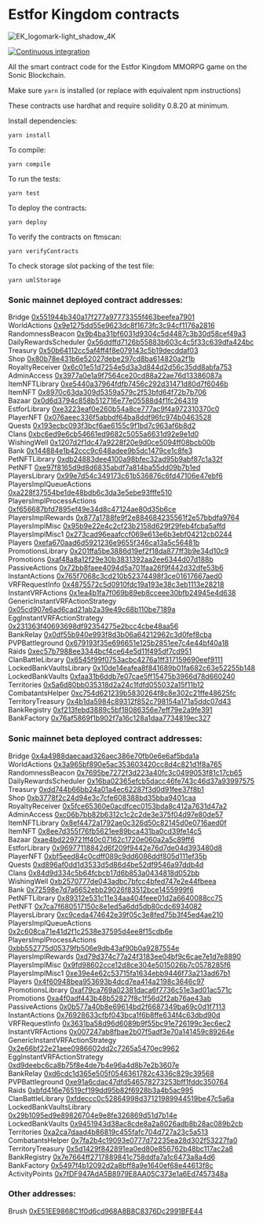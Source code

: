 # Estfor Kingdom contracts

![EK_logomark-light_shadow_4K](https://github.com/user-attachments/assets/053d8e67-7e83-41ba-98cd-88d0b4bc3908)

[![Continuous integration](https://github.com/PaintSwap/estfor-contracts/actions/workflows/ci.yml/badge.svg)](https://github.com/PaintSwap/estfor-contracts/actions/workflows/ci.yml)

All the smart contract code for the Estfor Kingdom MMORPG game on the Sonic Blockchain.

Make sure `yarn` is installed (or replace with equivalent npm instructions)

These contracts use hardhat and require solidity 0.8.20 at minimum.

Install dependencies:

```shell
yarn install
```

To compile:

```shell
yarn compile
```

To run the tests:

```shell
yarn test
```

To deploy the contracts:

```shell
yarn deploy
```

To verify the contracts on ftmscan:

```shell
yarn verifyContracts
```

To check storage slot packing of the test file:

```shell
yarn umlStorage
```

### Sonic mainnet deployed contract addresses:

Bridge [0x551944b340a17f277a97773355f463beefea7901](https://ftmscan.com/address/0x551944b340a17f277a97773355f463beefea7901)  
WorldActions [0x9e1275dd55e9623dc8f1673fc3c94cf1176a2816](https://ftmscan.com/address/0x9e1275dd55e9623dc8f1673fc3c94cf1176a2816)  
RandomnessBeacon [0x9b4ba31bf6031d9304c5d4487c3b30d58cef49a3](https://ftmscan.com/address/0x9b4ba31bf6031d9304c5d4487c3b30d58cef49a3)  
DailyRewardsScheduler [0x56ddffd7126b55883b603c4c5f33c639dfa424bc](https://ftmscan.com/address/0x56ddffd7126b55883b603c4c5f33c639dfa424bc)  
Treasury [0x50b64112cc5af4ff4f8e079143c5b19decddaf03](https://ftmscan.com/address/0x50b64112cc5af4ff4f8e079143c5b19decddaf03)  
Shop [0x80b78e431b6e52027debe297cd8ba614820a2f1b](https://ftmscan.com/address/0x80b78e431b6e52027debe297cd8ba614820a2f1b)  
RoyaltyReceiver [0x6c01e51d7254e5d3a3d844d2d56c35dd8abfa753](https://ftmscan.com/address/0x6c01e51d7254e5d3a3d844d2d56c35dd8abfa753)  
AdminAccess [0x3977a0e1a9f7564ce20cd88a22ae76d13386087a](https://ftmscan.com/address/0x3977a0e1a9f7564ce20cd88a22ae76d13386087a)  
ItemNFTLibrary [0xe5440a37964fdfb7456c292d31471d80d7f6046b](https://ftmscan.com/address/0xe5440a37964fdfb7456c292d31471d80d7f6046b)  
ItemNFT [0x8970c63da309d5359a579c2f53bfd64f72b7b706](https://ftmscan.com/address/0x8970c63da309d5359a579c2f53bfd64f72b7b706)  
Bazaar [0x0d6d3794c858b512716e77e05588d4f1fc264319](https://ftmscan.com/address/0x0d6d3794c858b512716e77e05588d4f1fc264319)  
EstforLibrary [0xe3223eaf0e260b54a8ce777ac9f4a972310370c0](https://ftmscan.com/address/0xe3223eaf0e260b54a8ce777ac9f4a972310370c0)  
PlayerNFT [0x076aeec336f5abbdf64ba8ddf96fc974b0463528](https://ftmscan.com/address/0x076aeec336f5abbdf64ba8ddf96fc974b0463528)  
Quests [0x193ecbc093f3bcf6ae6155c9f1bd7c963af6b8d2](https://ftmscan.com/address/0x193ecbc093f3bcf6ae6155c9f1bd7c963af6b8d2)  
Clans [0xbc6ed9e6cb54661ed9682c5055a6631d92e9e1d0](https://ftmscan.com/address/0xbc6ed9e6cb54661ed9682c5055a6631d92e9e1d0)  
WishingWell [0x1207d2f1dc47a9228f20e9d0ce5094ff08bcb00b](https://ftmscan.com/address/0x1207d2f1dc47a9228f20e9d0ce5094ff08bcb00b)  
Bank [0x144884e1b42ccc9c648adee9b5dc1479ce1c8fe3](https://ftmscan.com/address/0x144884e1b42ccc9c648adee9b5dc1479ce1c8fe3)  
PetNFTLibrary [0xdb24883dee4100a98bfec32ad95b9abf87c1a32f](https://ftmscan.com/address/0xdb24883dee4100a98bfec32ad95b9abf87c1a32f)  
PetNFT [0xe97f8165d9d8d6835abdf7a814ba55dd09b7b1ed](https://ftmscan.com/address/0xe97f8165d9d8d6835abdf7a814ba55dd09b7b1ed)  
PlayersLibrary [0x99e7d54c349173c61b536876c6fd47106e47ebf6](https://ftmscan.com/address/0x99e7d54c349173c61b536876c6fd47106e47ebf6)  
PlayersImplQueueActions [0xa228f37554be1de48bdb6c3da3e5ebe93fffe510](https://ftmscan.com/address/0xa228f37554be1de48bdb6c3da3e5ebe93fffe510)  
PlayersImplProcessActions [0xf656687bfd7895ef49e34d8c47124ae80d35b6ce](https://ftmscan.com/address/0xf656687bfd7895ef49e34d8c47124ae80d35b6ce)  
PlayersImplRewards [0x877a1788fe9f2e884684235561f2e57bbdfa9764](https://ftmscan.com/address/0x877a1788fe9f2e884684235561f2e57bbdfa9764)  
PlayersImplMisc [0x95b9e22e4c2cf23b2158d629f29feb4fcba5affd](https://ftmscan.com/address/0x95b9e22e4c2cf23b2158d629f29feb4fcba5affd)  
PlayersImplMisc1 [0x273cad96eaafccf069e613e6b3ebf04212cb0244](https://ftmscan.com/address/0x273cad96eaafccf069e613e6b3ebf04212cb0244)  
Players [0xefa670aad6d5921236e9655f346ca13a5c56481b](https://ftmscan.com/address/0xefa670aad6d5921236e9655f346ca13a5c56481b)  
PromotionsLibrary [0x201ffa5be3886d19ef2f18da877ff3b9e34d10c9](https://ftmscan.com/address/0x201ffa5be3886d19ef2f18da877ff3b9e34d10c9)  
Promotions [0xaf48a8a12f29e30b3831392aa2ee6344d07d188b](https://ftmscan.com/address/0xaf48a8a12f29e30b3831392aa2ee6344d07d188b)  
PassiveActions [0x72bb8faee4094d5a701faa26f9f442d32dfe53b6](https://ftmscan.com/address/0x72bb8faee4094d5a701faa26f9f442d32dfe53b6)  
InstantActions [0x765f7068c3cd210b52374498f3ce01617667aed0](https://ftmscan.com/address/0x765f7068c3cd210b52374498f3ce01617667aed0)  
VRFRequestInfo [0x4875572c5d0910fdc19a193e38c3eb1113e28218](https://ftmscan.com/address/0x4875572c5d0910fdc19a193e38c3eb1113e28218)  
InstantVRFActions [0x1ea4b1fa7f069b89eb8cceee30bfb24945e4d638](https://ftmscan.com/address/0x1ea4b1fa7f069b89eb8cceee30bfb24945e4d638)  
GenericInstantVRFActionStrategy [0x05cd907e6ad6cad21ab2a39e49c68b110be7189a](https://ftmscan.com/address/0x05cd907e6ad6cad21ab2a39e49c68b110be7189a)  
EggInstantVRFActionStrategy [0x231363f40693698df92354275e2bcc4cbe48aa56](https://ftmscan.com/address/0x231363f40693698df92354275e2bcc4cbe48aa56)  
BankRelay [0x0df55b940e993f8d3b06a64212962c3d0fef8cba](https://ftmscan.com/address/0x0df55b940e993f8d3b06a64212962c3d0fef8cba)  
PVPBattleground [0x679193f35e696651e125b2851ee7c4e44bf40a18](https://ftmscan.com/address/0x679193f35e696651e125b2851ee7c4e44bf40a18)  
Raids [0xec57b7988ee3344bcf4ce64e5d11f495df7cd951](https://ftmscan.com/address/0xec57b7988ee3344bcf4ce64e5d11f495df7cd951)  
ClanBattleLibrary [0x6545f99f0753acbc4276a1ff317159690eef9111](https://ftmscan.com/address/0x6545f99f0753acbc4276a1ff317159690eef9111)  
LockedBankVaultsLibrary [0x10de14eafea8f841689b01fa682c63e52255b148](https://ftmscan.com/address/0x10de14eafea8f841689b01fa682c63e52255b148)  
LockedBankVaults [0xfaa31b6ddb7e07cae5ff15475b3966d78d660240](https://ftmscan.com/address/0xfaa31b6ddb7e07cae5ff15475b3966d78d660240)  
Territories [0x5a6d80bb035318d2a24c1fdfd055032a15f11b12](https://ftmscan.com/address/0x5a6d80bb035318d2a24c1fdfd055032a15f11b12)  
CombatantsHelper [0xc754d621239b5830264f8c8e302c21ffe48625fc](https://ftmscan.com/address/0xc754d621239b5830264f8c8e302c21ffe48625fc)  
TerritoryTreasury [0x4b1da5984c89312f852c798154a171a5ddc07d43](https://ftmscan.com/address/0x4b1da5984c89312f852c798154a171a5ddc07d43)  
BankRegistry [0xf213febd3889c5bf18086356e7eff79e2a9fe391](https://ftmscan.com/address/0xf213febd3889c5bf18086356e7eff79e2a9fe391)  
BankFactory [0x76af5869f1b902f7a16c128a1daa7734819ec327](https://ftmscan.com/address/0x76af5869f1b902f7a16c128a1daa7734819ec327)

### Sonic mainnet beta deployed contract addresses:

Bridge [0x4a4988daecaad326aec386e70fb0e6e6af5bda1a](https://ftmscan.com/address/0x4a4988daecaad326aec386e70fb0e6e6af5bda1a)  
WorldActions [0x3a965bf890e5ac353603420cc8d4c821d1f8a765](https://ftmscan.com/address/0x3a965bf890e5ac353603420cc8d4c821d1f8a765)  
RandomnessBeacon [0x7695be7272f3d223a40fc3c0499053f81c17cb65](https://ftmscan.com/address/0x7695be7272f3d223a40fc3c0499053f81c17cb65)  
DailyRewardsScheduler [0x16ba02365efcb5dacc46fe743c46d37a93997575](https://ftmscan.com/address/0x16ba02365efcb5dacc46fe743c46d37a93997575)  
Treasury [0xdd744b66bb24a01a4ec62287f3d0d91fee37f8b1](https://ftmscan.com/address/0xdd744b66bb24a01a4ec62287f3d0d91fee37f8b1)  
Shop [0xb3778f2c24d94e3c7cfe608388bd35bba9401caa](https://ftmscan.com/address/0xb3778f2c24d94e3c7cfe608388bd35bba9401caa)  
RoyaltyReceiver [0x5fce65360e0acdfcec0153bda8c412a7631d47a2](https://ftmscan.com/address/0x5fce65360e0acdfcec0153bda8c412a7631d47a2)  
AdminAccess [0xc06b7bb82b6312c1c2c2de3e375f04d97e80de57](https://ftmscan.com/address/0xc06b7bb82b6312c1c2c2de3e375f04d97e80de57)  
ItemNFTLibrary [0x8ef4472a1792ae0c326d50c82145d0e0716aed0f](https://ftmscan.com/address/0x8ef4472a1792ae0c326d50c82145d0e0716aed0f)  
ItemNFT [0x8ee7d355f76fb5621ee89bca431ba0cd39fe14c5](https://ftmscan.com/address/0x8ee7d355f76fb5621ee89bca431ba0cd39fe14c5)  
Bazaar [0xae4bd229721ff40c07162c1720e060a2a5c89ff6](https://ftmscan.com/address/0xae4bd229721ff40c07162c1720e060a2a5c89ff6)  
EstforLibrary [0x96977118842d6f209f9442e76d7de04d393480d8](https://ftmscan.com/address/0x96977118842d6f209f9442e76d7de04d393480d8)  
PlayerNFT [0xbf5eed84c0cdff089c9dd6086ddf805d111ef35b](https://ftmscan.com/address/0xbf5eed84c0cdff089c9dd6086ddf805d111ef35b)  
Quests [0xd896af0dd1d3533d5d86d4be52df9546a97ddb4d](https://ftmscan.com/address/0xd896af0dd1d3533d5d86d4be52df9546a97ddb4d)  
Clans [0x84d9d334c5b64fcbcb17d6b853a0434818d052bb](https://ftmscan.com/address/0x84d9d334c5b64fcbcb17d6b853a0434818d052bb)  
WishingWell [0xb2570777de043adbc7bfcc4bfed747e2e44fbeea](https://ftmscan.com/address/0xb2570777de043adbc7bfcc4bfed747e2e44fbeea)  
Bank [0x72598e7d7a6652ebb29026f83512bce1455999f6](https://ftmscan.com/address/0x72598e7d7a6652ebb29026f83512bce1455999f6)  
PetNFTLibrary [0x89312e531c11e34aa404feee01d2a6640088cc75](https://ftmscan.com/address/0x89312e531c11e34aa404feee01d2a6640088cc75)  
PetNFT [0x7ca7f680517150c8e1ed5a6dd5db80cdc6934082](https://ftmscan.com/address/0x7ca7f680517150c8e1ed5a6dd5db80cdc6934082)  
PlayersLibrary [0xc9ceda474642e39f05c3e8fed75b3f45ed4ae210](https://ftmscan.com/address/0xc9ceda474642e39f05c3e8fed75b3f45ed4ae210)  
PlayersImplQueueActions [0x2c608ca71e41d2f1c2538e37595d4ee8f15cdb6e](https://ftmscan.com/address/0x2c608ca71e41d2f1c2538e37595d4ee8f15cdb6e)  
PlayersImplProcessActions [0xbb552775d05379fb506e9db43af90b0a9287554e](https://ftmscan.com/address/0xbb552775d05379fb506e9db43af90b0a9287554e)  
PlayersImplRewards [0xd79d374c77a24f3183ee04bf9c6cae7e1d7e8890](https://ftmscan.com/address/0xd79d374c77a24f3183ee04bf9c6cae7e1d7e8890)  
PlayersImplMisc [0x9fd98602cce12d8ce304e5015026b7c0578285f6](https://ftmscan.com/address/0x9fd98602cce12d8ce304e5015026b7c0578285f6)  
PlayersImplMisc1 [0xe39e4e62c53715fa1634ebb9446f73a213ad67b1](https://ftmscan.com/address/0xe39e4e62c53715fa1634ebb9446f73a213ad67b1)  
Players [0x4f60948bea953693b4dcd7ea414a2198c3646c97](https://ftmscan.com/address/0x4f60948bea953693b4dcd7ea414a2198c3646c97)  
PromotionsLibrary [0xaf79ca769a02381daca6f7736c51e3ad01ac571c](https://ftmscan.com/address/0xaf79ca769a02381daca6f7736c51e3ad01ac571c)  
Promotions [0xa4f0adf443b48b52827f8c1f56d2f2ab76ae43ab](https://ftmscan.com/address/0xa4f0adf443b48b52827f8c1f56d2f2ab76ae43ab)  
PassiveActions [0x0b577a40b8e69614bd2f6687349ba69c0d1f7113](https://ftmscan.com/address/0x0b577a40b8e69614bd2f6687349ba69c0d1f7113)  
InstantActions [0x76928633cfbf043bca1f6b8ffe634f4c63dbd90d](https://ftmscan.com/address/0x76928633cfbf043bca1f6b8ffe634f4c63dbd90d)  
VRFRequestInfo [0x3631ba58d96d6089b9f55bc91e726199c3ec6ec2](https://ftmscan.com/address/0x3631ba58d96d6089b9f55bc91e726199c3ec6ec2)  
InstantVRFActions [0x007247ab8fbae2b07f5adf3e70a141459c89264e](https://ftmscan.com/address/0x007247ab8fbae2b07f5adf3e70a141459c89264e)  
GenericInstantVRFActionStrategy [0x2e66bf22e21aee0986602dd2c7265a5470ec9962](https://ftmscan.com/address/0x2e66bf22e21aee0986602dd2c7265a5470ec9962)  
EggInstantVRFActionStrategy [0xd9deebc6ca8b75f8e4de7b4e96a4d8b7e2b3607e](https://ftmscan.com/address/0xd9deebc6ca8b75f8e4de7b4e96a4d8b7e2b3607e)  
BankRelay [0xd6cdc1d365e505f0546361782c4336c829c39568](https://ftmscan.com/address/0xd6cdc1d365e505f0546361782c4336c829c39568)  
PVPBattleground [0xe91a6cdac47dfd546578273253bff1fddc350764](https://ftmscan.com/address/0xe91a6cdac47dfd546578273253bff1fddc350764)  
Raids [0xbfd416e76519cf199dd95b82f6928b3a4b5ac995](https://ftmscan.com/address/0xbfd416e76519cf199dd95b82f6928b3a4b5ac995)  
ClanBattleLibrary [0xfdeccc0c52864998d37121989944519be47c5a6a](https://ftmscan.com/address/0xfdeccc0c52864998d37121989944519be47c5a6a)  
LockedBankVaultsLibrary [0x29b1095ed9e89826704e9e8fe326869d51d7b14e](https://ftmscan.com/address/0x29b1095ed9e89826704e9e8fe326869d51d7b14e)  
LockedBankVaults [0x9451943d38ac8cde8a2a8026adb8b28ac089b2cb](https://ftmscan.com/address/0x9451943d38ac8cde8a2a8026adb8b28ac089b2cb)  
Territories [0xa2ca7daad4b86819c455fafc704d727a23c5a513](https://ftmscan.com/address/0xa2ca7daad4b86819c455fafc704d727a23c5a513)  
CombatantsHelper [0x7fa2b4c19093e0777d72235ea28d302f53227fa0](https://ftmscan.com/address/0x7fa2b4c19093e0777d72235ea28d302f53227fa0)  
TerritoryTreasury [0x5d1429f842891ea0ed80e856762b48bc117ac2a8](https://ftmscan.com/address/0x5d1429f842891ea0ed80e856762b48bc117ac2a8)  
BankRegistry [0x7e7664ff2717889841c758ddfa7a1c6473a8a4d6](https://ftmscan.com/address/0x7e7664ff2717889841c758ddfa7a1c6473a8a4d6)  
BankFactory [0x5497f4b12092d2a8bff8a9e1640ef68e44613f8c](https://ftmscan.com/address/0x5497f4b12092d2a8bff8a9e1640ef68e44613f8c)
ActivityPoints [0x7fDF947AdA5B8979E8AA05C373e1a6Ed7457348a](https://ftmscan.com/address/0x7fDF947AdA5B8979E8AA05C373e1a6Ed7457348a)

### Other addresses:

Brush [0xE51EE9868C1f0d6cd968A8B8C8376Dc2991BFE44](https://ftmscan.com/address/0xE51EE9868C1f0d6cd968A8B8C8376Dc2991BFE44)

